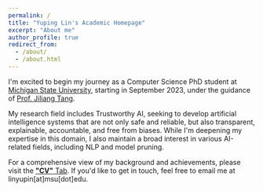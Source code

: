 ```yaml
---
permalink: /
title: "Yuping Lin's Academic Homepage"
excerpt: "About me"
author_profile: true
redirect_from:
  - /about/
  - /about.html
---
```


I'm excited to begin my journey as a Computer Science PhD student at [Michigan State University](https://www.cse.msu.edu/), starting in September 2023, under the guidance of [Prof. Jiliang Tang](https://www.cse.msu.edu/~tangjili/).

My research field includes Trustworthy AI, seeking to develop artificial intelligence systems that are not only safe and reliable, but also transparent, explainable, accountable, and free from biases. While I'm deepening my expertise in this domain, I also maintain a broad interest in various AI-related fields, including NLP and model pruning.

For a comprehensive view of my background and achievements, please visit the [**"CV"** Tab](https://yuplin2333.github.io/cv/). If you'd like to get in touch, feel free to email me at linyupin[at]msu[dot]edu.
